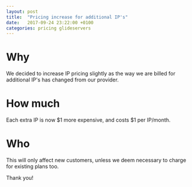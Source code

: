 ```yaml
---
layout: post
title:  "Pricing increase for additional IP's"
date:   2017-09-24 23:22:00 +0100
categories: pricing glideservers
---
```


# Why
We decided to increase IP pricing slightly as the way we are billed for additional IP's has changed from our provider.

# How much
Each extra IP is now $1 more expensive, and costs $1 per IP/month.

# Who
This will only affect new customers, unless we deem necessary to charge for existing plans too.

Thank you!
